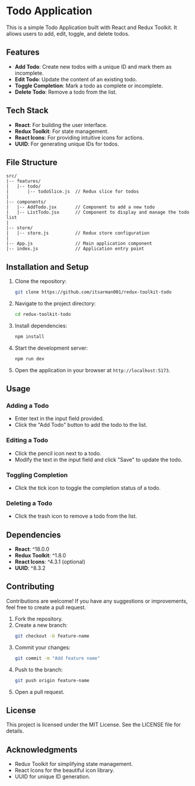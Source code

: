 # Todo Application

This is a simple Todo Application built with React and Redux Toolkit. It allows users to add, edit, toggle, and delete todos.

## Features

- **Add Todo**: Create new todos with a unique ID and mark them as incomplete.
- **Edit Todo**: Update the content of an existing todo.
- **Toggle Completion**: Mark a todo as complete or incomplete.
- **Delete Todo**: Remove a todo from the list.

## Tech Stack

- **React**: For building the user interface.
- **Redux Toolkit**: For state management.
- **React Icons**: For providing intuitive icons for actions.
- **UUID**: For generating unique IDs for todos.

## File Structure

```
src/
|-- features/
|   |-- todo/
|       |-- todoSlice.js  // Redux slice for todos
|
|-- components/
|   |-- AddTodo.jsx       // Component to add a new todo
|   |-- ListTodo.jsx      // Component to display and manage the todo list
|
|-- store/
|   |-- store.js          // Redux store configuration
|
|-- App.js                // Main application component
|-- index.js              // Application entry point
```

## Installation and Setup

1. Clone the repository:
   ```bash
   git clone https://github.com/itsarman001/redux-toolkit-todo
   ```

2. Navigate to the project directory:
   ```bash
   cd redux-toolkit-todo
   ```

3. Install dependencies:
   ```bash
   npm install
   ```

4. Start the development server:
   ```bash
   npm run dev
   ```

5. Open the application in your browser at `http://localhost:5173`.

## Usage

### Adding a Todo
- Enter text in the input field provided.
- Click the "Add Todo" button to add the todo to the list.

### Editing a Todo
- Click the pencil icon next to a todo.
- Modify the text in the input field and click "Save" to update the todo.

### Toggling Completion
- Click the tick icon to toggle the completion status of a todo.

### Deleting a Todo
- Click the trash icon to remove a todo from the list.

## Dependencies

- **React**: ^18.0.0
- **Redux Toolkit**: ^1.8.0
- **React Icons**: ^4.3.1 (optional)
- **UUID**: ^8.3.2
## Contributing

Contributions are welcome! If you have any suggestions or improvements, feel free to create a pull request.

1. Fork the repository.
2. Create a new branch:
   ```bash
   git checkout -b feature-name
   ```
3. Commit your changes:
   ```bash
   git commit -m "Add feature name"
   ```
4. Push to the branch:
   ```bash
   git push origin feature-name
   ```
5. Open a pull request.

## License

This project is licensed under the MIT License. See the LICENSE file for details.

## Acknowledgments

- Redux Toolkit for simplifying state management.
- React Icons for the beautiful icon library.
- UUID for unique ID generation.
